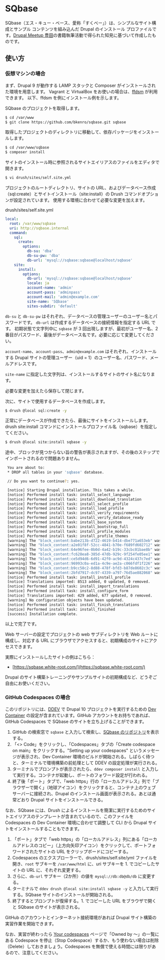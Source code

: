 # SQbase

SQbase（エス・キュー・ベース、愛称「すくべー」）は、シンプルなサイト構成とサンプル コンテンツを組み込んだ Drupal のインストール プロファイルです。[Drupal Meetup 豊田](https://drupal-meetup-toyota.connpass.com/)の書籍執筆活動で得られた知見に基づいて作成したものです。

## 使い方

### 仮想マシンの場合

まず、Drupal 9 が動作する LAMP スタックと Composer がインストールされた環境を用意します。
Vagrant と VirtualBox をお使いの場合は、[ffdsm](https://github.com/bkenro/ffdsm) が利用できます。
以下、ffdsm を例にインストール例を示します。

SQbase のプロジェクトを取得します。

```bash
$ cd /var/www
$ git clone https://github.com/bkenro/sqbase.git sqbase
```

取得したプロジェクトのディレクトリに移動して、依存パッケージをインストールします。

```bash
$ cd /var/www/sqbase
$ composer install
```

サイトのインストール時に参照されるサイトエイリアスのファイルをエディタで開きます。

```bash
$ vi drush/sites/self.site.yml
```

プロジェクトのルートディレクトリ、サイトの URL、およびデータベース作成（sql:create）とサイトインストール（site:install）の Drush コマンドオプションが設定されています。
使用する環境に合わせて必要な変更を加えます。

drush/sites/self.site.yml

```yml
local:
  root: /var/www/sqbase
  uri: http://sqbase.internal
  command:
    sql:
      create:
        options:
          db-su: 'dba'
          db-su-pw: 'dba'
          db-url: 'mysql://sqbase:sqbase@localhost/sqbase'
    site:
      install:
        options:
          db-url: 'mysql://sqbase:sqbase@localhost/sqbase'
          locale: ja
          account-name: 'admin'
          account-pass: 'adminpass'
          account-mail: 'admin@example.com'
          site-name: 'SQbase'
          sites-subdir: 'default'
```
`db-su` と `db-su-pw` はそれぞれ、データベースの管理ユーザーのユーザー名とパスワードです。
`db-url` は作成するデータベースの接続情報を指定する URL です。
初期状態で文字列中に `sqbase` が 3 回出現しますが、最初がユーザー名、2 番目がパスワード、最後がデータベース名です。必要に応じて変更してください。

`account-name`、`account-pass`、`admin@example.com` はそれぞれ、インストールする Drupal サイトの管理ユーザー（uid = 1）のユーザー名、パスワード、メールアドレスです。

`site-name` に指定した文字列は、インストールするサイトのサイト名になります。

必要な変更を加えたら保存して閉じます。

次に、サイトで使用するデータベースを作成します。

```bash
$ drush @local sql:create -y
```

正常にデータベースが作成できたら、最後にサイトをインストールします。
drush site:install コマンドにインストールプロファイル名（sqbase）を指定してください。

```bash
$ drush @local site:install sqbase -y
```

途中、ブロックが見つからない旨の警告が表示されますが、その後のステップでインポートされるので問題ありません。

```bash
 You are about to:
 * DROP all tables in your 'sqbase' database.

 // Do you want to continue?: yes.

 [notice] Starting Drupal installation. This takes a while.
 [notice] Performed install task: install_select_language
 [notice] Performed install task: install_download_translation
 [notice] Performed install task: install_select_profile
 [notice] Performed install task: install_load_profile
 [notice] Performed install task: install_verify_requirements
 [notice] Performed install task: install_verify_database_ready
 [notice] Performed install task: install_base_system
 [notice] Performed install task: install_bootstrap_full
 [notice] Performed install task: install_profile_modules
 [notice] Performed install task: install_profile_themes
 [warning] The "block_content:babe213b-d722-4619-b414-dbe771a653eb" was not found
 [warning] The "block_content:a2e01f8f-52cc-4841-b70e-f689fd602712" was not found
 [warning] The "block_content:64e96fee-0b0d-4a42-b19c-33cbc01bae8b" was not found
 [warning] The "block_content:fc628ea8-385d-47db-929c-9f254fe05ee1" was not found
 [warning] The "block_content:ce5d94d6-6d91-42f0-ac9d-4324c437c7ed" was not found
 [warning] The "block_content:96993c0a-ed1a-4c9e-ae2a-c066fdf1f226" was not found
 [warning] The "block_content:b9cc58c2-8d88-478f-bfd3-b87de8602c3c" was not found
 [warning] The "block_content:2bfd7917-dc97-4339-a797-76d5ae882068" was not found
 [notice] Performed install task: install_install_profile
 [notice] Translations imported: 8513 added, 0 updated, 0 removed.
 [notice] Performed install task: install_import_translations
 [notice] Performed install task: install_configure_form
 [notice] Translations imported: 429 added, 677 updated, 0 removed.
 [warning] No configuration objects have been updated.
 [notice] Performed install task: install_finish_translations
 [notice] Performed install task: install_finished
 [success] Installation complete.
```

以上で完了です。

Web サーバーの設定でプロジェクトの web サブディレクトリを Web ルートに構成し、対応する URL にブラウザでアクセスすると、初期構成のサイトにアクセスできます。

実際にインストールしたサイトの例はこちら：

- [https://sqbase.white-root.com/](https://sqbase.white-root.com/)

Drupal のサイト構築トレーニングやサンプルサイトの初期構成など、どうぞご自由にお使いください。

### GitHub Codespaces の場合

このリポジトリには、[DDEV](https://ddev.readthedocs.io/) で Drupal 10 プロジェクトを実行するための [Dev Container](https://code.visualstudio.com/docs/devcontainers/containers) の設定が含まれています。GitHub アカウントをお持ちであれば、GitHub Codespaces で SQbase のサイトを立ち上げることができます。

1. GitHub の検索窓で  `sqbase` と入力して検索し、[SQbase のリポジトリ](https://github.com/bkenro/sqbase)を表示する。
2. 「<> Code」をクリックし、「Codespaces」タブの「Create codespace on main」をクリックする。"Setting up your codespaces" というメッセージが表示され、Dev Container 環境のビルドが開始される。しばらく待つと、ターミナルで環境構築の前処理として DDEV の設定処理が実行される。
4. ターミナルでプロンプトが表示されたら、`ddev composer install` と入力して実行する。コンテナが起動し、ポートのフォワード設定が行われる。
5. 終了後「ポート」タブで、「web https」行の「ローカルアドレス」列で「ブラウザーで開く」（地球アイコン）をクリックすると、コンテナ上のウェブサーバーに接続され、Drupal のインストール画面が表示される。あとは通常どおり Drupal サイトをインストールできる。

なお、SQbase には、Drush によるインストールを簡潔に実行するためのサイトエイリアスのテンプレートが含まれているので、このファイルを Codespaces の Dev Container 環境に合わせて調整して CLI から Drupal サイトをインストールすることもできます。

1. 「ポート」タブで「web https」の「ローカルアドレス」列にある「ローカルアドレスのコピー」（上方向矢印アイコン）をクリックして、ポートフォワードされたサイトの URL をクリップボードにコピーする。
2. Codespaces のエクスプローラーで、drush/sites/self.site/yml ファイルを開き、`root` サブキーを `/var/www/html` に、uri サブキーを 1. でコピーしたサイトの URL に、それぞれ変更する。
3. さらに、`db-url` サブキー（2か所）の値を `mysql://db:db@db/db` に変更する。
4. ターミナルで `ddev drush @local site:install sqbase -y` と入力して実行する。SQbase サイトのインストールが開始される。
5. 終了するとプロンプトが復帰する。1. でコピーした URL をブラウザで開くと SQbase のサイトが表示される。

GitHub のアカウントとインターネット接続環境があれば Drupal サイト構築の実習作業を開始できます。

なお、実習が終わったら [Your codespaces](https://github.com/codespaces) ページで「Owned by 〜」の一覧にある Codespace を停止（Stop Codespace）するか、もう使わない場合は削除（Delete）しておきましょう。Codespaces を無償で使える時間には限りがあるので、注意してください。
